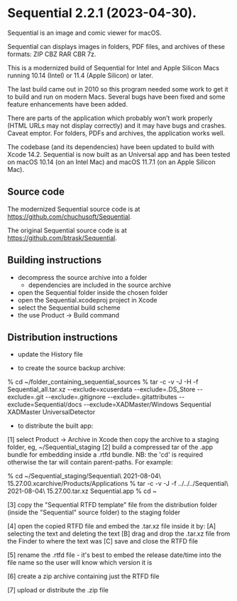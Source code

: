 # Sequential 2.2.1 (2023-04-30).

Sequential is an image and comic viewer for macOS.

Sequential can displays images in folders, PDF files, and archives of
these formats: ZIP CBZ RAR CBR 7z.

This is a modernized build of Sequential for Intel and Apple Silicon Macs
running 10.14 (Intel) or 11.4 (Apple Silicon) or later.

The last build came out in 2010 so this program needed some work to get it
to build and run on modern Macs. Several bugs have been fixed and some
feature enhancements have been added.

There are parts of the application which probably won’t work properly
(HTML URLs may not display correctly) and it may have bugs and crashes.
Caveat emptor. For folders, PDFs and archives, the application works well.

The codebase (and its dependencies) have been updated to build with Xcode
14.2. Sequential is now built as an Universal app and has been tested on
macOS 10.14 (on an Intel Mac) and macOS 11.7.1 (on an Apple Silicon Mac).




## Source code

The modernized Sequential source code is at <https://github.com/chuchusoft/Sequential>.

The original Sequential source code is at <https://github.com/btrask/Sequential>.





## Building instructions

- decompress the source archive into a folder
  - dependencies are included in the source archive
- open the Sequential folder inside the chosen folder
- open the Sequential.xcodeproj project in Xcode
- select the Sequential build scheme
- the use Product -> Build command





## Distribution instructions

- update the History file

- to create the source backup archive:

% cd ~/folder_containing_sequential_sources
% tar -c -v -J -H -f Sequential_all.tar.xz --exclude=xcuserdata --exclude=.DS_Store --exclude=.git  --exclude=.gitignore --exclude=.gitattributes --exclude=Sequential/docs --exclude=XADMaster/Windows Sequential XADMaster UniversalDetector

- to distribute the built app:

[1] select Product -> Archive in Xcode then copy the archive to a staging folder, eg,
    ~/Sequential_staging
[2] build a compressed tar of the .app bundle for embedding inside a .rtfd bundle.
    NB: the 'cd' is required otherwise the tar will contain parent-paths.
    For example:

% cd ~/Sequential_staging/Sequential\ 2021-08-04\ 15.27.00.xcarchive/Products/Applications
% tar -c -v -J -f ../../../Sequential\ 2021-08-04\ 15.27.00.tar.xz Sequential.app
% cd ~

[3] copy the "Sequential RTFD template" file from the distribution folder (inside
    the "Sequential" source folder) to the staging folder

[4] open the copied RTFD file and embed the .tar.xz file inside it by:
    [A] selecting the <replace me> text and deleting the text
    [B] drag and drop the .tar.xz file from the Finder to where the <replace me>
        text was
	[C] save and close the RTFD file

[5] rename the .rtfd file - it's best to embed the release date/time into
    the file name so the user will know which version it is

[6] create a zip archive containing just the RTFD file
 
[7] upload or distribute the .zip file
